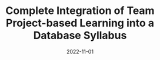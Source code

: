 ---
title: "Complete Integration of Team Project-based Learning into a Database Syllabus"
collection: publications
permalink: /publication/2022-11-01-Complete-Integration-of-Team-Project-based-Learning-into-a-Database-Syllabus
type: "journal"
date: 2022-11-01
venue: '<em>IEEE Transactions on Education</em>(3), pp. 1-8'
citation: ' <strong>S. Iserte</strong>,  V. Tomas,  M. Pérez,  M. Castillo,  P. Boronat, and  L. Amable, &quot;Complete Integration of Team Project-based Learning into a Database Syllabus.&quot; <em>IEEE Transactions on Education</em>(3), pp. 1-8, Nov. 2022. ISSN: 0018-9359.'
---